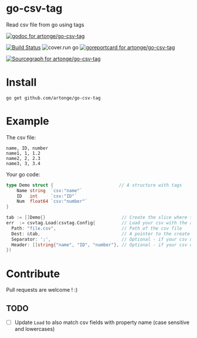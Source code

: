 # go-csv-tag
Read csv file from go using tags

[![godoc for artonge/go-csv-tag](https://godoc.org/github.com/artonge/go-csv-tag?status.svg)](http://godoc.org/github.com/artonge/go-csv-tag)

[![Build Status](https://travis-ci.org/artonge/go-csv-tag.svg?branch=master)](https://travis-ci.org/artonge/go-csv-tag)
![cover.run go](https://cover.run/go/github.com/artonge/go-csv-tag.svg)
[![goreportcard for artonge/go-csv-tag](https://goreportcard.com/badge/github.com/artonge/go-csv-tag)](https://goreportcard.com/report/artonge/go-csv-tag)

[![Sourcegraph for artonge/go-csv-tag](https://sourcegraph.com/github.com/artonge/go-csv-tag/-/badge.svg)](https://sourcegraph.com/github.com/artonge/go-csv-tag?badge)


# Install
`go get github.com/artonge/go-csv-tag`

# Example
The csv file:
```csv
name, ID, number
name1, 1, 1.2
name2, 2, 2.3
name3, 3, 3.4
```
Your go code:
```go
type Demo struct {                         // A structure with tags
	Name string  `csv:"name"`
	ID   int     `csv:"ID"`
	Num  float64 `csv:"number"`
}

tab := []Demo{}                             // Create the slice where to put the file content
err  := csvtag.Load(csvtag.Config{          // Load your csv with the appropriate configuration
  Path: "file.csv",                         // Path of the csv file
  Dest: &tab,                               // A pointer to the create slice
  Separator: ';',                           // Optional - if your csv use something else than ',' to separate values
  Header: []string{"name", "ID", "number"}, // Optional - if your csv does not contains a header
})
```

# Contribute
Pull requests are welcome ! :)

## TODO
- [ ] Update `Load` to also match csv fields with property name (case sensitive and lowercases) 
